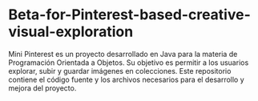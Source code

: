 # Beta-for-Pinterest-based-creative-visual-exploration
Mini Pinterest es un proyecto desarrollado en Java para la materia de Programación Orientada a Objetos. Su objetivo es permitir a los usuarios explorar, subir y guardar imágenes en colecciones. Este repositorio contiene el código fuente y los archivos necesarios para el desarrollo y mejora del proyecto.
